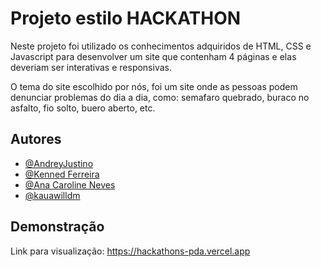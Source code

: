 
# Projeto estilo HACKATHON

Neste projeto foi utilizado os conhecimentos adquiridos de HTML, CSS e Javascript para desenvolver um site que contenham 4 páginas e elas deveriam ser interativas e responsivas. 

O tema do site escolhido por nós, foi um site onde as pessoas podem denunciar problemas do dia a dia, como: semafaro quebrado, buraco no asfalto, fio solto, buero aberto, etc.



## Autores

- [@AndreyJustino](https://github.com/AndreyJustino)
- [@Kenned Ferreira](https://github.com/kennedfer)
- [@Ana Caroline Neves](https://github.com/Ana-Neves)
- [@kauawilldm](https://github.com/kauawilldm)


## Demonstração

Link para visualização: https://hackathons-pda.vercel.app

